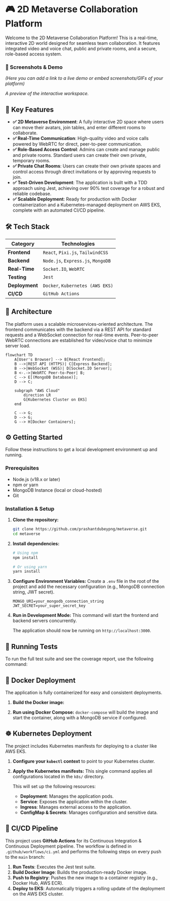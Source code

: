 
# 🎮 2D Metaverse Collaboration Platform

Welcome to the 2D Metaverse Collaboration Platform\! This is a real-time, interactive 2D world designed for seamless team collaboration. It features integrated video and voice chat, public and private rooms, and a secure, role-based access system.


### 📸 Screenshots & Demo

*(Here you can add a link to a live demo or embed screenshots/GIFs of your platform)*

*A preview of the interactive workspace.*

## 🚀 Key Features

  * **✅ 2D Metaverse Environment**: A fully interactive 2D space where users can move their avatars, join tables, and enter different rooms to collaborate.
  * **✅ Real-Time Communication**: High-quality video and voice calls powered by WebRTC for direct, peer-to-peer communication.
  * **✅ Role-Based Access Control**: Admins can create and manage public and private rooms. Standard users can create their own private, temporary rooms.
  * **✅ Private Chat Rooms**: Users can create their own private spaces and control access through direct invitations or by approving requests to join.
  * **✅ Test-Driven Development**: The application is built with a TDD approach using Jest, achieving over 90% test coverage for a robust and reliable codebase.
  * **✅ Scalable Deployment**: Ready for production with Docker containerization and a Kubernetes-managed deployment on AWS EKS, complete with an automated CI/CD pipeline.

## 🛠️ Tech Stack

| Category         | Technologies                               |
| ---------------- | ------------------------------------------ |
| **Frontend** | `React`, `Pixi.js`, `TailwindCSS`            |
| **Backend** | `Node.js`, `Express.js`, `MongoDB`         |
| **Real-Time** | `Socket.IO`, `WebRTC`                      |
| **Testing** | `Jest`                                     |
| **Deployment** | `Docker`, `Kubernetes (AWS EKS)`           |
| **CI/CD** | `GitHub Actions`                           |

## 📐 Architecture

The platform uses a scalable microservices-oriented architecture. The frontend communicates with the backend via a REST API for standard requests and a WebSocket connection for real-time events. Peer-to-peer WebRTC connections are established for video/voice chat to minimize server load.

```mermaid
flowchart TD
    A[User's Browser] --> B[React Frontend];
    B -->|REST API (HTTPS)| C[Express Backend];
    B -->|WebSocket (WSS)| D[Socket.IO Server];
    B <-.->|WebRTC Peer-to-Peer| B;
    C --> E[(MongoDB Database)];
    D --> C;

    subgraph "AWS Cloud"
        direction LR
        G[Kubernetes Cluster on EKS]
    end

    C --> G;
    D --> G;
    G --> H[Docker Containers];
```

## ⚙️ Getting Started

Follow these instructions to get a local development environment up and running.

### Prerequisites

  * Node.js (v18.x or later)
  * npm or yarn
  * MongoDB Instance (local or cloud-hosted)
  * Git

### Installation & Setup

1.  **Clone the repository:**

    ```bash
    git clone https://github.com/prashantdubeypng/metaverse.git
    cd metaverse
    ```

2.  **Install dependencies:**

    ```bash
    # Using npm
    npm install

    # Or using yarn
    yarn install
    ```

3.  **Configure Environment Variables:**
    Create a `.env` file in the root of the project and add the necessary configuration (e.g., MongoDB connection string, JWT secret).

    ```
    MONGO_URI=your_mongodb_connection_string
    JWT_SECRET=your_super_secret_key
    ```

4.  **Run in Development Mode:**
    This command will start the frontend and backend servers concurrently.


    The application should now be running on `http://localhost:3000`.

## 🧪 Running Tests

To run the full test suite and see the coverage report, use the following command:


## 🐳 Docker Deployment

The application is fully containerized for easy and consistent deployments.

1.  **Build the Docker image:**


2.  **Run using Docker Compose:**
    `docker-compose` will build the image and start the container, along with a MongoDB service if configured.


## ☸️ Kubernetes Deployment

The project includes Kubernetes manifests for deploying to a cluster like AWS EKS.

1.  **Configure your `kubectl` context** to point to your Kubernetes cluster.

2.  **Apply the Kubernetes manifests:**
    This single command applies all configurations located in the `k8s/` directory.

    This will set up the following resources:

      * **Deployment**: Manages the application pods.
      * **Service**: Exposes the application within the cluster.
      * **Ingress**: Manages external access to the application.
      * **ConfigMap & Secrets**: Manages configuration and sensitive data.

## 🚀 CI/CD Pipeline

This project uses **GitHub Actions** for its Continuous Integration & Continuous Deployment pipeline. The workflow is defined in `.github/workflows/ci.yml` and performs the following steps on every push to the `main` branch:

1.  **Run Tests**: Executes the Jest test suite.
2.  **Build Docker Image**: Builds the production-ready Docker image.
3.  **Push to Registry**: Pushes the new image to a container registry (e.g., Docker Hub, AWS ECR).
4.  **Deploy to EKS**: Automatically triggers a rolling update of the deployment on the AWS EKS cluster.
